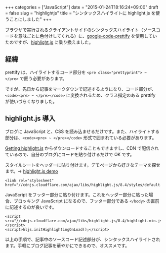+++
categories = ["JavaScript"]
date = "2015-01-24T18:16:24+09:00"
draft = false
slug = "highlightjs"
title = "シンタックスハイライトに highlight.js を使うことにしました"
+++

ブラウザで実行されるクライアントサイドのシンタックスハイライト（ソースコードを意味ごとに色付けしてくれる）に、[google-code-prettify](https://code.google.com/p/google-code-prettify/) を使用していたのですが、[highlight.js](https://highlightjs.org/) に乗り換えました。

## 経緯

prettify は、ハイライトするコード部分を `<pre class="prettyprint"> ~ </pre>` で囲う必要があります。

ですが、先日から記事をマークダウンで記述するようになり、コード部分が、`<code><pre> ~ </pre></code>` に変換されるため、クラス指定のある prettify が使いづらくなりました。

## highlight.js 導入

ブログに JavaScript と、CSS を読み込ませるだけです。また、ハイライトする部分は、`<code><pre> ~ </pre></code>` 形式で囲まれている必要があります。

[Getting highlight.js](https://highlightjs.org/download/) からダウンロードすることもできますし、CDN で配信されているので、自分のブログにコードを貼り付けるだけで OK です。

スタイルシートをヘッダーに貼り付けます。デモページから好きなテーマを探せます。→ [highlight.js demo](https://highlightjs.org/static/demo/)

	<link rel="stylesheet" href="//cdnjs.cloudflare.com/ajax/libs/highlight.js/8.4/styles/default.min.css">

JavaScript をフッター部分に貼り付けます。これをヘッダー部分に貼った場合、ブロッキング JavaScript になるので、フッター部分である `</body>` の直前に記述するのが良いです。

	<script src="//cdnjs.cloudflare.com/ajax/libs/highlight.js/8.4/highlight.min.js"></script>
	<script>hljs.initHighlightingOnLoad();</script>

以上の手順で、記事中のソースコード記述部分が、シンタックスハイライトされます。手軽にブログ記事を華やかにできるので、オススメです。
